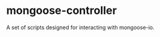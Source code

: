 mongoose-controller
===================

A set of scripts designed for interacting with mongoose-io.
